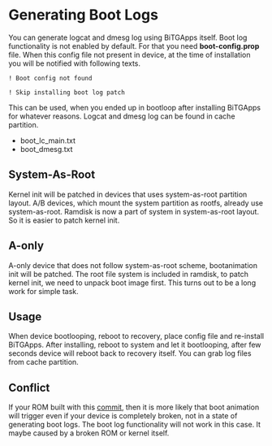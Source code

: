# Generating Boot Logs

You can generate logcat and dmesg log using BiTGApps itself. Boot log functionality is not enabled by default. For that you need **boot-config.prop** file.
When this config file not present in device, at the time of installation you will be notified with following texts.

```! Boot config not found```

```! Skip installing boot log patch```

This can be used, when you ended up in bootloop after installing BiTGApps for whatever reasons. Logcat and dmesg log can be found in cache partition.

* boot_lc_main.txt
* boot_dmesg.txt

## System-As-Root

Kernel init will be patched in devices that uses system-as-root partition layout. A/B devices, which mount the system partition as rootfs,
already use system-as-root. Ramdisk is now a part of system in system-as-root layout. So it is easier to patch kernel init.

## A-only

A-only device that does not follow system-as-root scheme, bootanimation init will be patched. The root file system is included in ramdisk,
to patch kernel init, we need to unpack boot image first. This turns out to be a long work for simple task.

## Usage

When device bootlooping, reboot to recovery, place config file and re-install BiTGApps. After installing, reboot to system and let it bootlooping,
after few seconds device will reboot back to recovery itself. You can grab log files from cache partition.

## Conflict
If your ROM built with this [commit](https://github.com/sm6150-dev/android_device_xiaomi_sm6150-common/commit/d64878a85353175b3fe9a14effded9408abeb5a1), then it is more likely that
boot animation will trigger even if your device is completely broken, not in a state of generating boot logs. The boot log functionality will not work in this case.
It maybe caused by a broken ROM or kernel itself.
